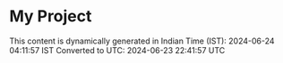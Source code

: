# My Project

This content is dynamically generated in Indian Time (IST): 2024-06-24 04:11:57 IST
Converted to UTC: 2024-06-23 22:41:57 UTC
